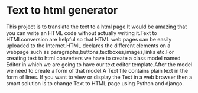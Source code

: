 # Text to html generator
This project is to translate the text to a html page.It would be amazing that you can write an HTML code without actually writing it.Text to HTMLconversion are helpful so that HTML web pages can be easily uploaded to the Internet.HTML declares the different elements on a webpage such as paragraphs,buttons,textboxes,images,links etc.For creating text to html converters we have to create a class model named Editor in which we are going to have our text editor template.After the model we need to create a form of that model.A Text file contains plain text in the form of lines. If you want to view or display the Text in a web browser then a smart solution is to change Text to HTML page using Python and django.
